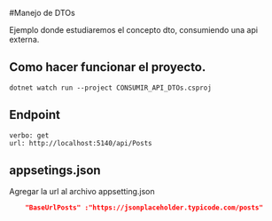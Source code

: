 #Manejo de DTOs

Ejemplo donde estudiaremos el concepto dto, consumiendo una api externa.

## Como hacer funcionar el proyecto.

```
dotnet watch run --project CONSUMIR_API_DTOs.csproj
```

## Endpoint

    verbo: get
    url: http://localhost:5140/api/Posts

## appsetings.json

Agregar la url al archivo appsetting.json

```json 
    "BaseUrlPosts" :"https://jsonplaceholder.typicode.com/posts"
```